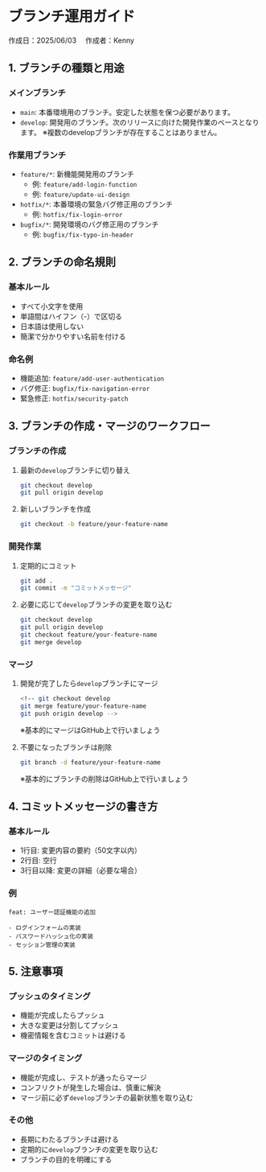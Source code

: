 # ブランチ運用ガイド
作成日：2025/06/03　
作成者：Kenny

## 1. ブランチの種類と用途

### メインブランチ
- `main`: 本番環境用のブランチ。安定した状態を保つ必要があります。
- `develop`: 開発用のブランチ。次のリリースに向けた開発作業のベースとなります。
※複数のdevelopブランチが存在することはありません。

### 作業用ブランチ
- `feature/*`: 新機能開発用のブランチ
  - 例: `feature/add-login-function`
  - 例: `feature/update-ui-design`
- `hotfix/*`: 本番環境の緊急バグ修正用のブランチ
  - 例: `hotfix/fix-login-error`
- `bugfix/*`: 開発環境のバグ修正用のブランチ
  - 例: `bugfix/fix-typo-in-header`

## 2. ブランチの命名規則

### 基本ルール
- すべて小文字を使用
- 単語間はハイフン（-）で区切る
- 日本語は使用しない
- 簡潔で分かりやすい名前を付ける

### 命名例
- 機能追加: `feature/add-user-authentication`
- バグ修正: `bugfix/fix-navigation-error`
- 緊急修正: `hotfix/security-patch`

## 3. ブランチの作成・マージのワークフロー

### ブランチの作成
1. 最新の`develop`ブランチに切り替え
   ```bash
   git checkout develop
   git pull origin develop
   ```
2. 新しいブランチを作成
   ```bash
   git checkout -b feature/your-feature-name
   ```

### 開発作業
1. 定期的にコミット
   ```bash
   git add .
   git commit -m "コミットメッセージ"
   ```
2. 必要に応じて`develop`ブランチの変更を取り込む
   ```bash
   git checkout develop
   git pull origin develop
   git checkout feature/your-feature-name
   git merge develop
   ```

### マージ
1. 開発が完了したら`develop`ブランチにマージ
   ```bash
   <!-- git checkout develop
   git merge feature/your-feature-name
   git push origin develop -->
   ```
   ※基本的にマージはGitHub上で行いましょう

2. 不要になったブランチは削除
   ```bash
   git branch -d feature/your-feature-name
   ```
   ※基本的にブランチの削除はGitHub上で行いましょう

## 4. コミットメッセージの書き方

### 基本ルール
- 1行目: 変更内容の要約（50文字以内）
- 2行目: 空行
- 3行目以降: 変更の詳細（必要な場合）

### 例
```
feat: ユーザー認証機能の追加

- ログインフォームの実装
- パスワードハッシュ化の実装
- セッション管理の実装
```

## 5. 注意事項

### プッシュのタイミング
- 機能が完成したらプッシュ
- 大きな変更は分割してプッシュ
- 機密情報を含むコミットは避ける

### マージのタイミング
- 機能が完成し、テストが通ったらマージ
- コンフリクトが発生した場合は、慎重に解決
- マージ前に必ず`develop`ブランチの最新状態を取り込む

### その他
- 長期にわたるブランチは避ける
- 定期的に`develop`ブランチの変更を取り込む
- ブランチの目的を明確にする 